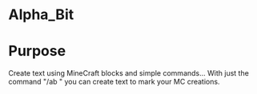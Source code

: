 # Alpha_Bit

Purpose
=====

Create text using MineCraft blocks and simple commands... 
With just the command "/ab <Your Text HERE>" you can create text to mark your MC creations.
 